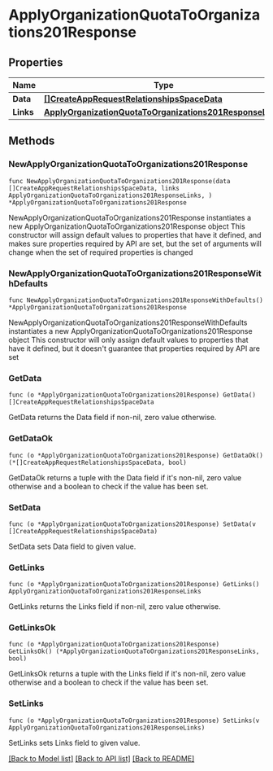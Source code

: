 # ApplyOrganizationQuotaToOrganizations201Response

## Properties

Name | Type | Description | Notes
------------ | ------------- | ------------- | -------------
**Data** | [**[]CreateAppRequestRelationshipsSpaceData**](CreateAppRequestRelationshipsSpaceData.md) |  | 
**Links** | [**ApplyOrganizationQuotaToOrganizations201ResponseLinks**](ApplyOrganizationQuotaToOrganizations201ResponseLinks.md) |  | 

## Methods

### NewApplyOrganizationQuotaToOrganizations201Response

`func NewApplyOrganizationQuotaToOrganizations201Response(data []CreateAppRequestRelationshipsSpaceData, links ApplyOrganizationQuotaToOrganizations201ResponseLinks, ) *ApplyOrganizationQuotaToOrganizations201Response`

NewApplyOrganizationQuotaToOrganizations201Response instantiates a new ApplyOrganizationQuotaToOrganizations201Response object
This constructor will assign default values to properties that have it defined,
and makes sure properties required by API are set, but the set of arguments
will change when the set of required properties is changed

### NewApplyOrganizationQuotaToOrganizations201ResponseWithDefaults

`func NewApplyOrganizationQuotaToOrganizations201ResponseWithDefaults() *ApplyOrganizationQuotaToOrganizations201Response`

NewApplyOrganizationQuotaToOrganizations201ResponseWithDefaults instantiates a new ApplyOrganizationQuotaToOrganizations201Response object
This constructor will only assign default values to properties that have it defined,
but it doesn't guarantee that properties required by API are set

### GetData

`func (o *ApplyOrganizationQuotaToOrganizations201Response) GetData() []CreateAppRequestRelationshipsSpaceData`

GetData returns the Data field if non-nil, zero value otherwise.

### GetDataOk

`func (o *ApplyOrganizationQuotaToOrganizations201Response) GetDataOk() (*[]CreateAppRequestRelationshipsSpaceData, bool)`

GetDataOk returns a tuple with the Data field if it's non-nil, zero value otherwise
and a boolean to check if the value has been set.

### SetData

`func (o *ApplyOrganizationQuotaToOrganizations201Response) SetData(v []CreateAppRequestRelationshipsSpaceData)`

SetData sets Data field to given value.


### GetLinks

`func (o *ApplyOrganizationQuotaToOrganizations201Response) GetLinks() ApplyOrganizationQuotaToOrganizations201ResponseLinks`

GetLinks returns the Links field if non-nil, zero value otherwise.

### GetLinksOk

`func (o *ApplyOrganizationQuotaToOrganizations201Response) GetLinksOk() (*ApplyOrganizationQuotaToOrganizations201ResponseLinks, bool)`

GetLinksOk returns a tuple with the Links field if it's non-nil, zero value otherwise
and a boolean to check if the value has been set.

### SetLinks

`func (o *ApplyOrganizationQuotaToOrganizations201Response) SetLinks(v ApplyOrganizationQuotaToOrganizations201ResponseLinks)`

SetLinks sets Links field to given value.



[[Back to Model list]](../README.md#documentation-for-models) [[Back to API list]](../README.md#documentation-for-api-endpoints) [[Back to README]](../README.md)


